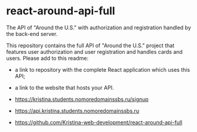# react-around-api-full
The API of "Around the U.S." with authorization and registration handled by the back-end server.

This repository contains the full API of "Around the U.S." project that features user authorization and user registration and handles cards and users. Please add to this readme:
* a link to repository with the complete React application which uses this API;
* a link to the website that hosts your API.

* https://kristina.students.nomoredomainssbs.ru/signup
* https://api.kristina.students.nomoredomainssbs.ru
* https://github.com/Kristina-web-development/react-around-api-full

<!-- I tried every possible way to fix issue with cors, it is done by project requirements, but anyway doesn't work for me.
If you can suggest where yo look or help somehow, i would appreciate. There's nothing wrong from how the code is written at this point -->